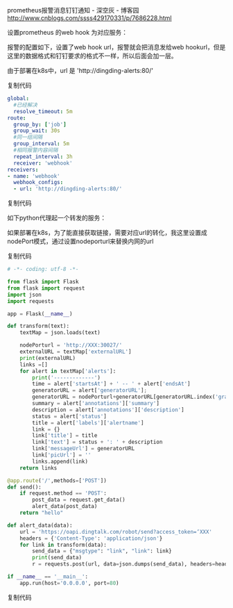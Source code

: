 prometheus报警消息钉钉通知 - 深空灰 - 博客园 http://www.cnblogs.com/ssss429170331/p/7686228.html

设置prometheus 的web hook 为对应服务：

报警的配置如下，设置了web hook url，报警就会把消息发给web hookurl，但是这里的数据格式和钉钉要求的格式不一样，所以后面会加一层。

由于部署在k8s中，url 是 'http://dingding-alerts:80/'

复制代码
```yml
global:
  #已经解决
  resolve_timeout: 5m
route:
  group_by: ['job']
  group_wait: 30s
  #同一组间隔
  group_interval: 5m
  #相同报警内容间隔
  repeat_interval: 3h
  receiver: 'webhook'
receivers:
- name: 'webhook'
  webhook_configs:
  - url: 'http://dingding-alerts:80/'
```  
复制代码
 

如下python代理起一个转发的服务：

如果部署在k8s，为了能直接获取链接，需要对应url的转化，我这里设置成nodePort模式，通过设置nodeporturl来替换内网的url

复制代码
```py
# -*- coding: utf-8 -*-

from flask import Flask
from flask import request
import json
import requests

app = Flask(__name__)

def transform(text):
    textMap = json.loads(text)

    nodePorturl = 'http://XXX:30027/'
    externalURL = textMap['externalURL']
    print(externalURL)
    links =[]
    for alert in textMap['alerts']:
        print('-------------')
        time = alert['startsAt'] + ' -- ' + alert['endsAt']
        generatorURL = alert['generatorURL'];
        generatorURL = nodePorturl+generatorURL[generatorURL.index('graph'):]
        summary = alert['annotations']['summary']
        description = alert['annotations']['description']
        status = alert['status']
        title = alert['labels']['alertname']
        link = {}
        link['title'] = title
        link['text'] = status + ': ' + description
        link['messageUrl'] = generatorURL
        link['picUrl'] = ''
        links.append(link)
    return links

@app.route('/',methods=['POST'])
def send():
    if request.method == 'POST':
        post_data = request.get_data()
        alert_data(post_data)
    return "hello"

def alert_data(data):
    url = 'https://oapi.dingtalk.com/robot/send?access_token=‘XXX'
    headers = {'Content-Type': 'application/json'}
    for link in transform(data):
        send_data = {"msgtype": "link", "link": link}
        print(send_data)
        r = requests.post(url, data=json.dumps(send_data), headers=headers)

if __name__ == '__main__':
    app.run(host='0.0.0.0', port=80)
```    
复制代码